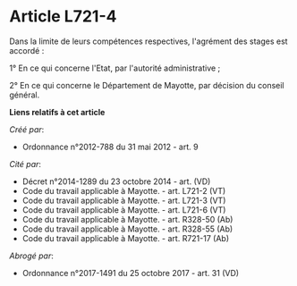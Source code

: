 # Article L721-4

Dans la limite de leurs compétences respectives, l'agrément des stages est accordé :

1° En ce qui concerne l'Etat, par l'autorité administrative ;

2° En ce qui concerne le Département de Mayotte, par décision du conseil général.

**Liens relatifs à cet article**

_Créé par_:

  - Ordonnance n°2012-788 du 31 mai 2012 - art. 9

_Cité par_:

  - Décret n°2014-1289 du 23 octobre 2014 - art. (VD)
  - Code du travail applicable à Mayotte. - art. L721-2 (VT)
  - Code du travail applicable à Mayotte. - art. L721-3 (VT)
  - Code du travail applicable à Mayotte. - art. L721-6 (VT)
  - Code du travail applicable à Mayotte. - art. R328-50 (Ab)
  - Code du travail applicable à Mayotte. - art. R328-55 (Ab)
  - Code du travail applicable à Mayotte. - art. R721-17 (Ab)

_Abrogé par_:

  - Ordonnance n°2017-1491 du 25 octobre 2017 - art. 31 (VD)
